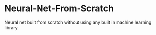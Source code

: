 # Neural-Net-From-Scratch
Neural net built from scratch without using any built in machine learning library.
